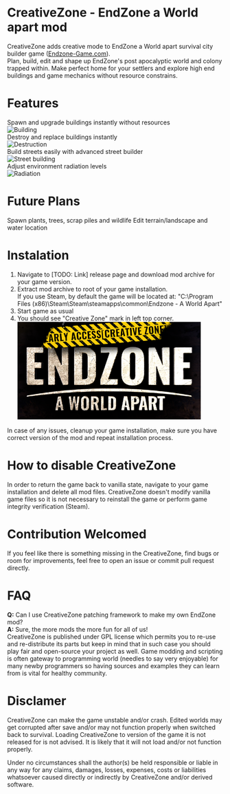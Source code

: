 # CreativeZone - EndZone a World apart mod
CreativeZone adds creative mode to EndZone a World apart survival city builder game ([Endzone-Game.com](https://endzone-game.com/)). <br/>
Plan, build, edit and shape up EndZone's post apocalyptic world and colony trapped within. Make perfect home for your settlers and explore high end buildings and game mechanics without resource constrains.

# Features
Spawn and upgrade buildings instantly without resources
<br/>![Building](Docs/Building.gif) <br/>
Destroy and replace buildings instantly
<br/>![Destruction](Docs/Destruction.gif) <br/>
Build streets easily with advanced street builder
<br/>![Street building](Docs/StreetBuilding.gif) <br/>
Adjust environment radiation levels
<br/>![Radiation](Docs/Radiation.gif) <br/>

# Future Plans
Spawn plants, trees, scrap piles and wildlife
Edit terrain/landscape and water location



# Instalation
1) Navigate to [TODO: Link] release page and download mod archive for your game version.
2)  Extract mod archive to root of your game installation. <br/> If you use Steam, by default the game will be located at: "C:\Program Files (x86)\Steam\Steam\steamapps\common\Endzone - A World Apart\"
2) Start game as usual
3) You should see "Creative Zone" mark in left top corner.
<br/>![Main menu](Docs/MainMenu.png)

In case of any issues, cleanup your game installation, make sure you have correct version of the mod and repeat installation process.

# How to disable CreativeZone
In order to return the game back to vanilla state, navigate to your game installation and delete all mod files. CreativeZone doesn't modify vanilla game files so it is not necessary to reinstall the game or perform game integrity verification (Steam).

# Contribution Welcomed

If you feel like there is something missing in the CreativeZone, find bugs or room for improvements, feel free to open an issue or commit pull request directly.

# FAQ
**Q:** Can I use CreativeZone patching framework to make my own EndZone mod? <br/>
**A:** Sure, the more mods the more fun for all of us! <br/>  CreativeZone is published under GPL license which permits you to re-use and re-distribute its parts but keep in mind that in such case you should play fair and open-source your project as well. Game modding and scripting is often gateway to programming world (needles to say very enjoyable) for many newby programmers so having sources and examples they can learn from is vital for healthy community. 

# Disclamer
CreativeZone can make the game unstable and/or crash.
Edited worlds may get corrupted after save and/or may not function properly when switched back to survival.
Loading CreativeZone to version of the game it is not released for is not advised. It is likely that it will not load and/or not function properly.

Under no circumstances shall the author(s) be held responsible or liable in any way for any claims, damages, losses, expenses, costs or liabilities whatsoever caused directly or indirectly by CreativeZone and/or derived software.